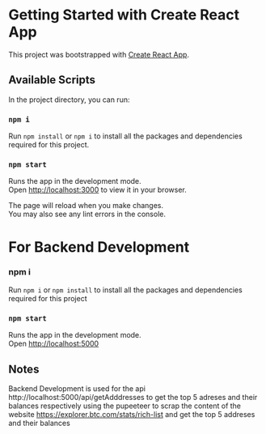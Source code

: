 # Getting Started with Create React App

This project was bootstrapped with [Create React App](https://github.com/facebook/create-react-app).

## Available Scripts

In the project directory, you can run:

### `npm i`

Run `npm install` or  `npm i` to install all the packages and dependencies required for this project.

### `npm start`

Runs the app in the development mode.\
Open [http://localhost:3000](http://localhost:3000) to view it in your browser.

The page will reload when you make changes.\
You may also see any lint errors in the console.


# For Backend Development

### npm i

Run `npm i` or `npm install` to install all the packages and dependencies required for this project

### `npm start`

Runs the app in the development mode.\
Open [http://localhost:5000](http://localhost:5000) 

## Notes

Backend Development is used for the api http://localhost:5000/api/getAdddresses to get the top 5 adreses and their balances respectively using the pupeeteer to scrap the content of the website
https://explorer.btc.com/stats/rich-list and get the top 5 addreses and their balances

